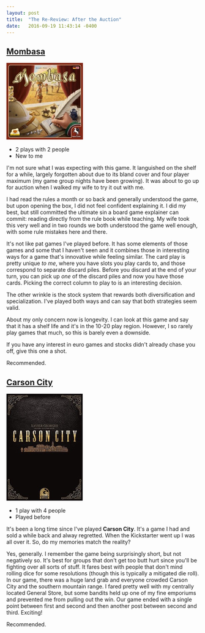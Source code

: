 ```yaml
---
layout: post
title:  "The Re-Review: After the Auction"
date:   2016-09-19 11:43:14 -0400
---
```

## [Mombasa](https://boardgamegeek.com/boardgame/172386/mombasa)

![Mombasa](../assets/covers/mombasa.jpg)

- 2 plays with 2 people
- New to me

I'm not sure what I was expecting with this game. It languished on the shelf for a while, largely forgotten about due to its bland cover and four player maximum (my game group nights have been growing). It was about to go up for auction when I walked my wife to try it out with me.

I had read the rules a month or so back and generally understood the game, but upon opening the box, I did not feel confident explaining it. I did my best, but still committed the ultimate sin a board game explainer can commit: reading directly from the rule book while teaching. My wife took this very well and in two rounds we both understood the game well enough, with some rule mistakes here and there.

It's not like  pat games I've played before. It has some elements of those games and some that I haven't seen and it combines those in interesting ways for a game that's innovative while feeling similar. The card play is pretty unique *to me*, where you have slots you play cards to, and those correspond to separate discard piles. Before you discard at the end of your turn, you can pick up *one* of the discard piles and now you have those cards. Picking the correct column to play to is an interesting decision.

The other wrinkle is the stock system that rewards both diversification and specialization. I've played both ways and can say that both strategies seem valid.

About my only concern now is longevity. I can look at this game and say that it has a shelf life and it's in the 10-20 play region. However, I so rarely play games that much, so this is barely even a downside.

If you have any interest in euro games and stocks didn't already chase you off, give this one a shot.

Recommended.

## [Carson City](https://boardgamegeek.com/boardgame/177352/carson-city-big-box)

![Carson City](../assets/covers/carson-city.jpg)

- 1 play with 4 people
- Played before

It's been a long time since I've played **Carson City**. It's a game I had and sold a while back and alway regretted. When the Kickstarter went up I was all over it. So, do my memories match the reality?

Yes, generally. I remember the game being surprisingly short, but not negatively so. It's best for groups that don't get too butt hurt since you'll be fighting over all sorts of stuff. It fares best with people that don't mind rolling dice for some resolutions (though this is typically a mitigated die roll). In our game, there was a huge land grab and everyone crowded Carson City and the southern mountain range. I fared pretty well with my centrally located General Store, but some bandits held up one of my fine emporiums and prevented me from pulling out the win. Our game ended with a single point between first and second and then another post between second and third. Exciting!

Recommended.
